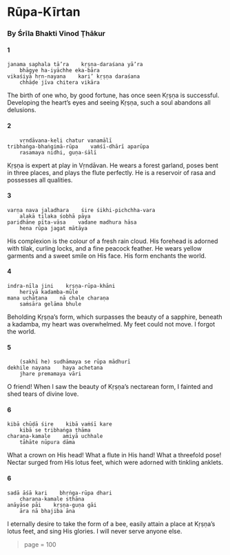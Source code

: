 # Rūpa-Kīrtan

### By Śrīla Bhakti Vinod Ṭhākur

#### 1

    janama saphala tā’ra    kṛṣṇa-daraśana yā’ra
        bhāgye ha-iyāchhe eka-bāra
    vikaśiyā hṛn-nayana    kari’ kṛṣṇa daraśana
        chhāḍe jīva chitera vikāra

The birth of one who, by good fortune, has once seen Kṛṣṇa is successful. Developing the heart’s eyes and seeing Kṛṣṇa, such a soul abandons all delusions.

#### 2

        vṛndāvana-keli chatur vanamālī
    tribhaṅga-bhaṅgimā-rūpa    vaṁśī-dhārī aparūpa
        rasamaya nidhi, guṇa-śālī

Kṛṣṇa is expert at play in Vṛndāvan. He wears a forest garland, poses bent in three places, and plays the flute perfectly. He is a reservoir of rasa and possesses all qualities.

#### 3

    varṇa nava jaladhara    śire śikhi-pichchha-vara
        alakā tilaka śobhā pāya
    paridhāne pīta-vāsa    vadane madhura hāsa
        hena rūpa jagat mātāya

His complexion is the colour of a fresh rain cloud. His forehead is adorned with tilak, curling locks, and a fine peacock feather. He wears yellow garments and a sweet smile on His face. His form enchants the world.

#### 4

    indra-nīla jini    kṛṣṇa-rūpa-khāni
        heriyā kadamba-mūle
    mana uchāṭana    nā chale charaṇa
        saṁsāra gelāma bhule

Beholding Kṛṣṇa’s form, which surpasses the beauty of a sapphire, beneath a kadamba, my heart was overwhelmed. My feet could not move. I forgot the world.

#### 5

        (sakhī he) sudhāmaya se rūpa mādhurī
    dekhile nayana    haya achetana
        jhare premamaya vāri

O friend! When I saw the beauty of Kṛṣṇa’s nectarean form, I fainted and shed tears of divine love.

#### 6

    kibā chūḍā śire    kibā vaṁśī kare
        kibā se tribhaṅga ṭhāma
    charaṇa-kamale    amiyā uchhale
        tāhāte nūpura dāma

What a crown on His head! What a flute in His hand! What a threefold pose! Nectar surged from His lotus feet, which were adorned with tinkling anklets.

#### 6

    sadā āśā kari    bhṛṅga-rūpa dhari
        charaṇa-kamale sthāna
    anāyāse pāi    kṛṣṇa-guṇa gāi
        āra nā bhajiba āna

I eternally desire to take the form of a bee, easily attain a place at Kṛṣṇa’s lotus feet, and sing His glories. I will never serve anyone else.


> page = 100
